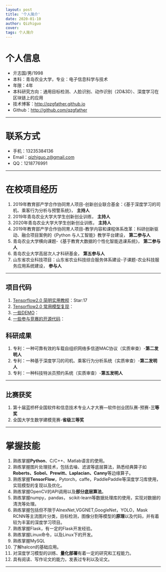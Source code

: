 ```yaml
---
layout: post
title: '个人简介'
date: 2020-01-10
author: Qizhiguo
cover: 
tags: 个人简介
---
```


# 个人信息

 - 亓志国/男/1998 
 - 本科：青岛农业大学，专业：电子信息科学与技术 
 - 年限：4年
 - 本科研究方向：通用目标检测、人脸识别、动作识别（2D&3D）、深度学习在区块链上的应用
 - 技术博客：http://qzgfather.github.io 
 - Github：http://github.com/qzgfather

---
# 联系方式

- 手机：13235384136 
- Email：qizhiguo.z@gmail.com 
- QQ：1218776991

---

# 在校项目经历

1. 2019年教育部产学合作协同育人项目-创新创业联合基金：《基于深度学习的司机、乘客行为分析与预警系统》， **主持人**
2. 2019年青岛农业大学大学生创新创业训练， **主持人**
3. 2020年青岛农业大学大学生创新创业训练， **主持人**
4. 2019年教育部产学合作协同育人项目-教学内容和课程体系改革：科研创新驱动、融合项目案例的《Python 与人工智能》教学平台建设， **第二参与人**
5. 青岛农业大学横向课题-《基于教育大数据的个性化智能选课系统》， **第二参与人**
6. 青岛农业大学高层次人才科研基金， **第五参与人**
7. 山东省农业科技项目：山东省农业科技综合服务体系建设-子课题-农业科技服务应用系统建设， **参与人**

---

## 项目代码

1. [Tensorflow2.0 简明实用教程](https://github.com/Qzgfather/TensorFlow-2.0)：Star:17
2. [Tensorflow2.0 常用模型复现](https://github.com/Qzgfather/TensorFlow2_CNN_Models)：
3. [一些DEMO](https://github.com/Qzgfather/Deep-Learning-Project)：
4. [一些参与竞赛的开源代码](https://github.com/Qzgfather/match)：
 

## 科研成果

1. 专利：一种可靠有效的车载自组织网络多信道MAC协议（实质审查）-**第二发明人**
2. 专利：一种基于深度学习的司机、乘客行为分析系统（实质审查）-**第二发明人**
3. 专利：一种科技特派员预约系统（实质审查）-**第五发明人**

---

## 比赛获奖

1. 第十届蓝桥杯全国软件和信息技术专业人才大赛—软件创业团队赛-预赛-**三等奖**
2. 全国大学生数学建模竞赛-**省级三等奖**

---

# 掌握技能

1. 熟练掌握**Python**、C/C++、Matlab语言的使用。
2. 熟练掌握图片处理技术，包括去噪、滤波等底层算法，熟悉经典算子如**Roberts、Sobel、Prewitt、Laplacian、Canny**等边缘算子。
3. 熟练掌握**TensorFlow**，Pytorch，caffe，PaddlePaddle等深度学习库使用，实现模型的复现以及优化。
4. 熟练掌握OpenCV的API调用以及**部分底层算法**。
5. 熟练掌握numpy，pandas， scikit-learn等数据处理库的使用，实现对数据的清洗等处理。
6. 熟练掌握包括但不限于AlnexNet,VGGNET,GoogleNet，YOLO，Mask RCNN等主流图片分类，目标检测，图像分割等模型的**原理**以及代码，并有着较为丰富的深度学习项目。
7. 熟练掌握Flask，有一定的Flask开发经验。
8. 熟练掌握Linux命令，以及Linux下的开发。
9. 熟练掌握MySQL
10. 了解halcon的基础应用。    
11. 对深度学习模型的训练、**量化部署**有着一定的研究和工程能力。
12. 具有阅读、写作论文的能力，发表过专利以及论文。

---





